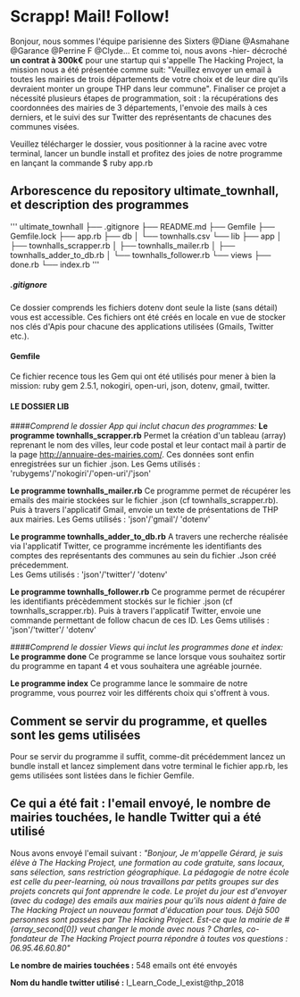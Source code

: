 # Scrapp! Mail! Follow!

Bonjour, nous sommes l'équipe parisienne des Sixters @Diane @Asmahane @Garance @Perrine F @Clyde...
Et comme toi, nous avons -hier- décroché **un contrat à 300k€** pour une startup qui s'appelle The Hacking Project, la mission nous a été présentée comme suit: 
"Veuillez envoyer un email à toutes les mairies de trois départements de votre choix et de leur dire qu'ils devraient monter un groupe THP dans leur commune". 
Finaliser ce projet a nécessité plusieurs étapes de programmation, soit : la récupérations des coordonnées des mairies de 3 départements, l'envoie des mails à ces derniers, et le suivi des sur Twitter des représentants de chacunes des communes visées.


Veuillez télécharger le dossier, 
vous positionner à la racine avec votre terminal, 
lancer un bundle install 
et profitez des joies de notre programme 
en lançant la commande 
$ ruby app.rb



## Arborescence du repository ultimate_townhall, et description des programmes

'''
ultimate_townhall
├── .gitignore
├── README.md
├── Gemfile
├── Gemfile.lock
├── app.rb
├── db
│   └── townhalls.csv
└── lib
    ├── app
    │   ├── townhalls_scrapper.rb
    │   ├── townhalls_mailer.rb
    │   ├── townhalls_adder_to_db.rb
    │   └── townhalls_follower.rb
    └── views
        ├── done.rb
        └── index.rb
'''

##### .gitignore
Ce dossier comprends les fichiers dotenv dont seule la liste (sans détail) vous est accessible.
Ces fichiers ont été créés en locale en vue de stocker nos clés d'Apis pour chacune des applications utilisées (Gmails, Twitter etc.).

#### Gemfile
Ce fichier recence tous les Gem qui ont été utilisés pour mener à bien la mission:
ruby gem 2.5.1, nokogiri, open-uri, json, dotenv, gmail, twitter.

#### **LE DOSSIER LIB**
####*Comprend le dossier App qui inclut chacun des programmes:*
**Le programme townhalls_scrapper.rb**
Permet la création d'un tableau (array) reprenant le nom des villes, leur code postal et leur contact mail à partir de la page http://annuaire-des-mairies.com/. Ces données sont enfin enregistrées sur un fichier .json.
Les Gems utilisés : 'rubygems'/'nokogiri'/'open-uri'/'json' 

**Le programme townhalls_mailer.rb**
Ce programme permet de récupérer les emails des mairie stockées sur le fichier .json (cf townhalls_scrapper.rb). Puis à travers l'applicatif Gmail, envoie un texte de présentations de THP aux mairies. 
Les Gems utilisés : 'json'/'gmail'/ 'dotenv'

**Le programme townhalls_adder_to_db.rb**
A travers une recherche réalisée via l'applicatif Twitter, ce programme incrémente les identifiants des comptes des représentants des communes au sein du fichier .Json créé précedemment.  
Les Gems utilisés : 'json'/'twitter'/ 'dotenv'

**Le programme townhalls_follower.rb**
Ce programme permet de récupérer les identifiants précèdemment stockés sur le fichier .json (cf townhalls_scrapper.rb). Puis à travers l'applicatif Twitter, envoie une commande permettant de follow chacun de ces ID. 
Les Gems utilisés : 'json'/'twitter'/ 'dotenv'

####*Comprend le dossier Views qui inclut les programmes done et index:*
**Le programme done**
Ce programme se lance lorsque vous souhaitez sortir du programme en tapant 4 et vous souhaitera une agréable journée.

**Le programme index**
Ce programme lance le sommaire de notre programme, vous pourrez voir les différents choix qui s'offrent à vous.

## Comment se servir du programme, et quelles sont les gems utilisées
Pour se servir du programme il suffit, comme-dit précédemment lancez un bundle install et lancez simplement dans votre terminal le fichier app.rb, les gems utilisées sont listées dans le fichier Gemfile.

## Ce qui a été fait : l'email envoyé, le nombre de mairies touchées, le handle Twitter qui a été utilisé

Nous avons envoyé l'email suivant : 
*"Bonjour,
Je m'appelle Gérard, je suis élève à The Hacking Project, une formation au code gratuite, sans locaux, sans sélection, sans restriction géographique.
La pédagogie de notre école est celle du peer-learning, où nous travaillons par petits groupes sur des projets concrets qui font apprendre le code. Le projet du jour est d'envoyer (avec du codage) des emails aux mairies pour qu'ils nous aident à faire de The Hacking Project un nouveau format d'éducation pour tous.
Déjà 500 personnes sont passées par The Hacking Project. Est-ce que la mairie de #{array_second[0]} veut changer le monde avec nous ?
Charles, co-fondateur de The Hacking Project pourra répondre à toutes vos questions : 06.95.46.60.80"*

**Le nombre de mairies touchées :** 548 emails ont été envoyés 

**Nom du handle twitter utilisé :** I_Learn_Code_I_exist@thp_2018